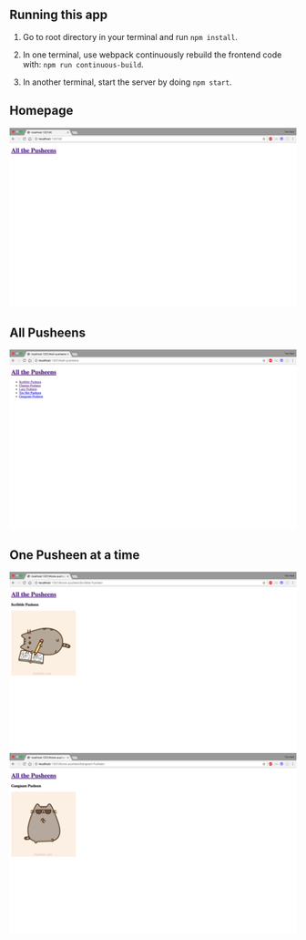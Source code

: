 ## Running this app

1. Go to root directory in your terminal and run `npm install`.

2. In one terminal, use webpack continuously rebuild the frontend code with: `npm run continuous-build`.

3. In another terminal, start the server by doing `npm start`.

## Homepage
![Alt text](/public/img/1_home.png "Home Page")

## All Pusheens
![Alt text](/public/img/2_all_pusheens.png "All Pusheens")

## One Pusheen at a time
![Alt text](/public/img/3_scribble_pusheen.png "Scribble Pusheen")
![Alt text](/public/img/4_gangnam_pusheen.png "Gangnam Pusheen")
